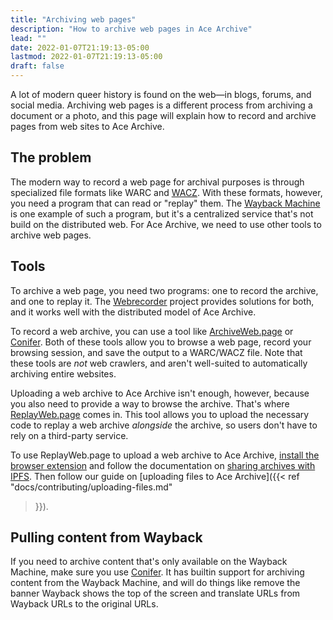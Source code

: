 ```yaml
---
title: "Archiving web pages"
description: "How to archive web pages in Ace Archive"
lead: ""
date: 2022-01-07T21:19:13-05:00
lastmod: 2022-01-07T21:19:13-05:00
draft: false
---
```


A lot of modern queer history is found on the web—in blogs, forums, and social
media. Archiving web pages is a different process from archiving a document or
a photo, and this page will explain how to record and archive pages from web
sites to Ace Archive.

## The problem

The modern way to record a web page for archival purposes is through
specialized file formats like WARC and
[WACZ](https://github.com/webrecorder/wacz-spec). With these formats, however,
you need a program that can read or "replay" them. The [Wayback
Machine](https://web.archive.org) is one example of such a program, but it's a
centralized service that's not build on the distributed web. For Ace Archive,
we need to use other tools to archive web pages.

## Tools

To archive a web page, you need two programs: one to record the archive, and
one to replay it. The [Webrecorder](https://webrecorder.net/) project provides
solutions for both, and it works well with the distributed model of Ace
Archive.

To record a web archive, you can use a tool like
[ArchiveWeb.page](https://archiveweb.page/) or
[Conifer](https://conifer.rhizome.org/). Both of these tools allow you to
browse a web page, record your browsing session, and save the output to a
WARC/WACZ file. Note that these tools are *not* web crawlers, and aren't
well-suited to automatically archiving entire websites.

Uploading a web archive to Ace Archive isn't enough, however, because you also
need to provide a way to browse the archive. That's where
[ReplayWeb.page](https://replayweb.page/) comes in. This tool allows you to
upload the necessary code to replay a web archive *alongside* the archive, so
users don't have to rely on a third-party service.

To use ReplayWeb.page to upload a web archive to Ace Archive, [install the
browser extension](https://archiveweb.page/en/install/) and follow the
documentation on [sharing archives with
IPFS](https://archiveweb.page/en/features/sharing/). Then follow our guide on
[uploading files to Ace Archive]({{< ref "docs/contributing/uploading-files.md"
>}}).

## Pulling content from Wayback

If you need to archive content that's only available on the Wayback Machine,
make sure you use [Conifer](https://conifer.rhizome.org/). It has builtin
support for archiving content from the Wayback Machine, and will do things like
remove the banner Wayback shows the top of the screen and translate URLs from
Wayback URLs to the original URLs.
